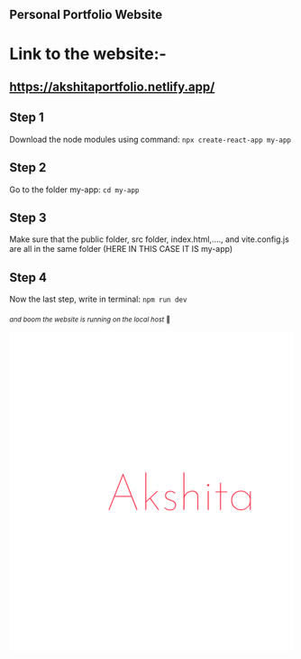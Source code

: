 ## Personal Portfolio Website

# Link to the website:-
## https://akshitaportfolio.netlify.app/

## Step 1

Download the node modules using command:
`npx create-react-app my-app`

## Step 2

Go to the folder my-app:
`cd my-app`

## Step 3

Make sure that the public folder, src folder, index.html,...., and vite.config.js are all in the same folder (HERE IN THIS CASE IT IS my-app)

## Step 4
Now the last step, write in terminal:
`npm run dev`

 <sub> _and boom the website is running on the local host_ 🎉 </sub>

![Image](src/assets/AS.png)

